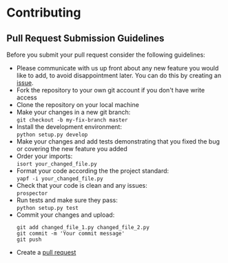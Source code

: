 # Contributing

## Pull Request Submission Guidelines

Before you submit your pull request consider the following guidelines: 
* Please communicate with us up front about any new feature you would like to add, to avoid disappointment later. You can do this by creating an [issue](https://github.com/eEcoLiDAR/eEcoLiDAR/issues).
* Fork the repository to your own git account if you don't have write access
* Clone the repository on your local machine
* Make your changes in a new git branch:  
`git checkout -b my-fix-branch master`
* Install the development environment:  
`python setup.py develop`
* Make your changes and add tests demonstrating that you fixed the bug or covering the new feature you added
* Order your imports:  
`isort your_changed_file.py`
* Format your code according the the project standard:  
`yapf -i your_changed_file.py`
* Check that your code is clean and any issues:  
`prospector`
* Run tests and make sure they pass:  
`python setup.py test`
* Commit your changes and upload:
  ```
  git add changed_file_1.py changed_file_2.py
  git commit -m 'Your commit message'
  git push
  ```
* Create a [pull request](https://github.com/eEcoLiDAR/eEcoLiDAR/pulls)
